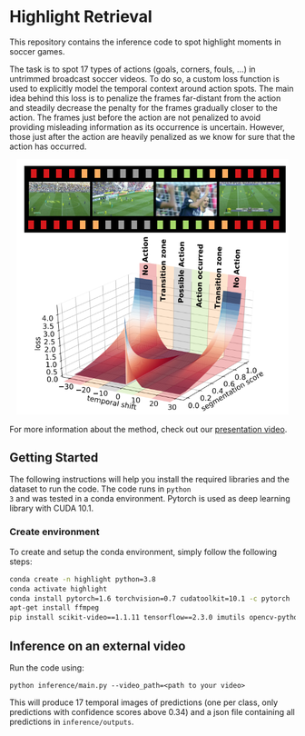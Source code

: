 # Highlight Retrieval

This repository contains the inference code to spot highlight moments in soccer games.

The task is to spot 17 types of actions (goals, corners, fouls, ...) in untrimmed broadcast soccer videos. To do so, a custom loss function is used to explicitly model the temporal context around action spots. The main idea behind this loss is to penalize the frames far-distant from the action and steadily decrease the penalty for the frames gradually closer to the action. The frames just before the action are not penalized to avoid providing misleading information as its occurrence is uncertain. However, those just after the action are heavily penalized as we know for sure that the action has occurred.

<p align="center"><img src="img/Abstract.png" width="480"></p>

For more information about the method, check out our [presentation video](https://www.youtube.com/watch?v=51cyRDcmO00).
</a>


## Getting Started

The following instructions will help you install the required libraries and the dataset to run the code. The code runs in <code>python 3</code> and was tested in a conda environment. Pytorch is used as deep learning library with CUDA 10.1. 


### Create environment

To create and setup the conda environment, simply follow the following steps:

```bash
conda create -n highlight python=3.8
conda activate highlight
conda install pytorch=1.6 torchvision=0.7 cudatoolkit=10.1 -c pytorch
apt-get install ffmpeg
pip install scikit-video==1.1.11 tensorflow==2.3.0 imutils opencv-python==3.4.11.41 SoccerNet moviepy==1.0.3 scikit-learn==0.24.2 ffmpy
```


## Inference on an external video

Run the code using:
```
python inference/main.py --video_path=<path to your video>
```

This will produce 17 temporal images of predictions (one per class, only predictions with confidence scores above 0.34) and a json file containing all predictions in <code>inference/outputs</code>.
